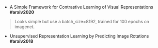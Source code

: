 * A Simple Framework for Contrastive Learning of Visual Representations **#arxiv2020**

> Looks simple but use a batch_size=8192, trained for 100 epochs on imagenet.

* Unsupervised Representation Learning by Predicting Image Rotations **#arxiv2018**